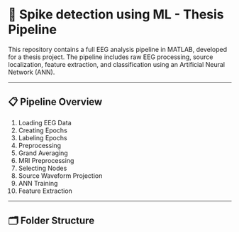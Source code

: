 # 🧠 Spike detection using ML - Thesis Pipeline

This repository contains a full EEG analysis pipeline in MATLAB, developed for a thesis project. The pipeline includes raw EEG processing, source localization, feature extraction, and classification using an Artificial Neural Network (ANN).

---

## 📋 Pipeline Overview

1. Loading EEG Data
2. Creating Epochs
3. Labeling Epochs
4. Preprocessing
5. Grand Averaging
6. MRI Preprocessing
7. Selecting Nodes
8. Source Waveform Projection
9. ANN Training
10. Feature Extraction

---

## 🗂️ Folder Structure

